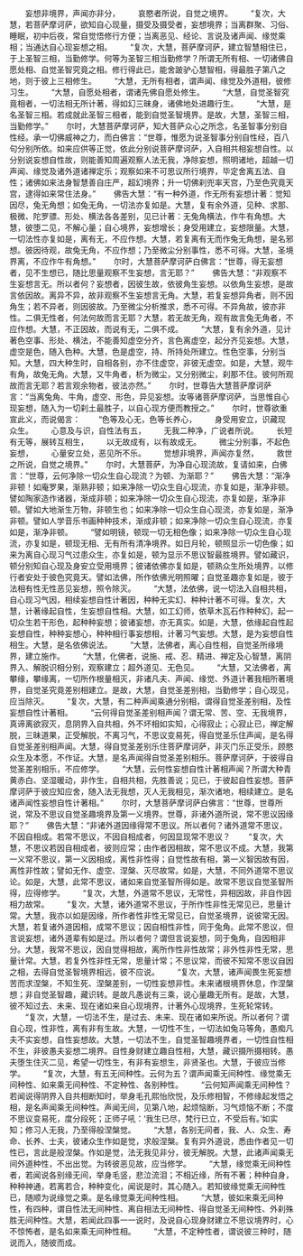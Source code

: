 <!-- { "loadSidebar": true } -->
　　妄想非境界，声闻亦非分，
　　哀愍者所说，自觉之境界。
　　“复次，大慧，若菩萨摩诃萨，欲知自心现量，摄受及摄受者，妄想境界；当离群聚、习俗、睡眠，初中后夜，常自觉悟修行方便；当离恶见、经论、言说及诸声闻、缘觉乘相；当通达自心现妄想之相。
　　“复次，大慧，菩萨摩诃萨，建立智慧相住已，于上圣智三相，当勤修学。何等为圣智三相当勤修学？所谓无所有相、一切诸佛自愿处相、自觉圣智究竟之相。修行得此已，能舍跛驴心慧智相，得最胜子第八之地，则于彼上三相修生。
　　“大慧，无所有相者，谓声闻、缘觉及外道相，彼修习生。
　　“大慧，自愿处相者，谓诸先佛自愿处修生。
　　“大慧，自觉圣智究竟相者，一切法相无所计著，得如幻三昧身，诸佛地处进趣行生。
　　“大慧，是名圣智三相。若成就此圣智三相者，能到自觉圣智境界。是故，大慧，圣智三相，当勤修学。”
　　尔时，大慧菩萨摩诃萨，知大菩萨众心之所念，名圣智事分别自性经。承一切佛威神之力，而白佛言：“世尊，惟愿为说圣智事分别自性经，百八句分别所依。如来应供等正觉，依此分别说菩萨摩诃萨，入自相共相妄想自性。以分别说妄想自性故，则能善知周遍观察人法无我，净除妄想，照明诸地，超越一切声闻、缘觉及诸外道诸禅定乐；观察如来不可思议所行境界，毕定舍离五法、自性；诸佛如来法身智慧善自庄严，超幻境界；升一切佛刹兜率天宫，乃至色究竟天宫，逮得如来常住法身。”
　　佛告大慧：“有一种外道，作无所有妄想计著：觉知因尽，兔无角想；如兔无角，一切法亦复如是。大慧，复有余外道，见种、求那、极微、陀罗骠、形处、横法各各差别，见已计著：无兔角横法，作牛有角想。大慧，彼堕二见，不解心量；自心境界，妄想增长；身受用建立，妄想限量。大慧，一切法性亦复如是，离有无，不应作想。大慧，若复离有无而作兔无角想，是名邪想。彼因待观，故兔无角，不应作想；乃至微尘分别事性，悉不可得。大慧，圣境界离，不应作牛有角想。”
　　尔时，大慧菩萨摩诃萨白佛言：“世尊，得无妄想者，见不生想已，随比思量观察不生妄想，言无耶？”
　　佛告大慧：“非观察不生妄想言无。所以者何？妄想者，因彼生故，依彼角生妄想。以依角生妄想，是故言依因故。离异不异，故非观察不生妄想言无角。大慧，若复妄想异角者，则不因角生；若不异者，则因彼故。乃至微尘分析推求，悉不可得。不异角故，彼亦非性。二俱无性者，何法何故而言无耶？大慧，若无故无角，观有故言兔无角者，不应作想。大慧，不正因故，而说有无，二俱不成。
　　“大慧，复有余外道，见计著色空事、形处、横法，不能善知虚空分齐，言色离虚空，起分齐见妄想。大慧，虚空是色，随入色种。大慧，色是虚空，持、所持处所建立。性色空事，分别当知。大慧，四大种生时，自相各别，亦不住虚空，非彼无虚空。如是，大慧，观牛有角，故兔无角。大慧，又牛角者，析为微尘，又分别微尘，刹那不住。彼何所观故而言无耶？若言观余物者，彼法亦然。”
　　尔时，世尊告大慧菩萨摩诃萨言：“当离兔角、牛角，虚空、形色，异见妄想。汝等诸菩萨摩诃萨，当思惟自心现妄想，随入为一切刹土最胜子，以自心现方便而教授之。”
　　尔时，世尊欲重宣此义，而说偈言：
　　“色等及心无，色等长养心，
　　身受用安立，识藏现众生。
　　心意及与识，自性法有五，
　　无我二种净，广说者所说。
　　长短有无等，展转互相生，
　　以无故成有，以有故成无。
　　微尘分别事，不起色妄想，
　　心量安立处，恶见所不乐。
　　觉想非境界，声闻亦复然，
　　救世之所说，自觉之境界。”
　　尔时，大慧菩萨，为净自心现流故，复请如来，白佛言：“世尊，云何净除一切众生自心现流？为顿、为渐耶？”
　　佛告大慧：“渐净非顿！如庵罗果，渐熟非顿；如来净除一切众生自心现流，亦复如是，渐净非顿。譬如陶家造作诸器，渐成非顿；如来净除一切众生自心现流，亦复如是，渐净非顿。譬如大地渐生万物，非顿生也；如来净除一切众生自心现流，亦复如是，渐净非顿。譬如人学音乐书画种种技术，渐成非顿；如来净除一切众生自心现流，亦复如是，渐净非顿。
　　“譬如明镜，顿现一切无相色像；如来净除一切众生自心现流，亦复如是，顿现无相、无有所有清净境界。如日月轮，顿照显示一切色像；如来为离自心现习气过患众生，亦复如是，顿为显示不思议智最胜境界。譬如藏识，顿分别知自心现及身安立受用境界；彼诸依佛亦复如是，顿熟众生所处境界，以修行者安处于彼色究竟天。譬如法佛，所作依佛光明照曜；自觉圣趣亦复如是，彼于法相有性无性恶见妄想，照令除灭。
　　“大慧，法依佛，说一切法入自相共相，自心现习气因，相续妄想自性计著因，种种无实幻、种种计著不可得。复次，大慧，计著缘起自性，生妄想自性相。大慧，如工幻师，依草木瓦石作种种幻，起一切众生若干形色，起种种妄想；彼诸妄想，亦无真实。如是，大慧，依缘起自性起妄想自性，种种妄想心，种种相行事妄想相，计著习气妄想。大慧，是为妄想自性相生。大慧，是名依佛说法。
　　“大慧，法佛者，离心自性相，自觉圣所缘境界，建立施作。
　　“大慧，化佛者，说施、戒、忍、精进、禅定及心智慧，离阴界入、解脱识相分别，观察建立；超外道见、无色见。
　　“大慧，又法佛者，离攀缘，攀缘离，一切所作根量相灭，非诸凡夫、声闻、缘觉、外道计著我相所著境界，自觉圣究竟差别相建立。是故，大慧，自觉圣差别相，当勤修学；自心现见，应当除灭。
　　“复次，大慧，有二种声闻乘通分别相，谓得自觉圣差别相，及性妄想自性计著相。
　　“云何得自觉圣差别相声闻？谓无常、苦、空、无我境界，真谛离欲寂灭，息阴界入自共相，外不坏相如实知，心得寂止；心寂止已，禅定解脱，三昧道果，正受解脱，不离习气，不思议变易死，得自觉圣乐住声闻，是名得自觉圣差别相声闻。大慧，得自觉圣差别乐住菩萨摩诃萨，非灭门乐正受乐，顾愍众生及本愿，不作证。大慧，是名声闻得自觉圣差别相乐。菩萨摩诃萨，于彼得自觉圣差别相乐，不应修学。
　　“大慧，云何性妄想自性计著相声闻？所谓大种青黄赤白、坚湿暖动，非作生，自相共相，先胜善说；见已，于彼起自性妄想。菩萨摩诃萨于彼应知应舍，随入法无我想，灭人无我相见，渐次诸地，相续建立。是名诸声闻性妄想自性计著相。”
　　尔时，大慧菩萨摩诃萨白佛言：“世尊，世尊所说，常及不思议自觉圣趣境界及第一义境界。世尊，非诸外道所说，常不思议因缘耶？”
　　佛告大慧：“非诸外道因缘得常不思议。所以者何？诸外道常不思议，不因自相成。若常不思议，不因自相成者，何因显现常不思议？
　　“复次，大慧，不思议若因自相成者，彼则应常；由作者因相故，常不思议不成。大慧，我第一义常不思议，第一义因相成，离性非性得；自觉性故有相，第一义智因故有因，离性非性故；譬如无作、虚空、涅槃、灭尽故常。如是，大慧，不同外道常不思议论。如是，大慧，此常不思议，诸如来自觉圣智所得如是。故常不思议自觉圣智所得，应得修学。
　　“复次，大慧，外道常不思议，无常性，异相因故，非自作因相力故常。
　　“复次，大慧，诸外道常不思议，于所作性非性无常见已，思量计常。大慧，我亦以如是因缘，所作者性非性无常见已，自觉圣境界，说彼常无因。大慧，若复诸外道因相，成常不思议；因自相性非性，同于兔角。此常不思议，但言说妄想，诸外道辈有如是过。所以者何？谓但言说妄想，同于兔角，自因相非分。大慧，我常不思议，因自觉得相故，离所作性非性故常；非外性非性无常，思量计常。大慧，若复外性非性无常，思量计常；不思议常，而彼不知常不思议自因之相，去得自觉圣智境界相远，彼不应说。
　　“复次，大慧，诸声闻畏生死妄想苦而求涅槃，不知生死、涅槃差别，一切性妄想非性。未来诸根境界休息，作涅槃想；非自觉圣智趣，藏识转。是故凡愚说有三乘，说心量趣无所有。是故，大慧，彼不知过去、未来、现在诸如来自心现境界，计著外心现境界，生死轮常转。
　　“复次，大慧，一切法不生，是过去、未来、现在诸如来所说。所以者何？谓自心现，性非性，离有非有生故。大慧，一切性不生，一切法如兔马等角，愚痴凡夫不实妄想，自性妄想故。大慧，一切法不生，自觉圣智趣境界者，一切性自性相不生，非彼愚夫妄想二境界。自性身财建立趣自性相，大慧，藏识摄所摄相转。愚夫堕生住灭二见，希望一切性生，有非有妄想生，非贤圣也。大慧，于彼应当修学。
　　“复次，大慧，有五无间种性。云何为五？谓声闻乘无间种性、缘觉乘无间种性、如来乘无间种性、不定种性、各别种性。
　　“云何知声闻乘无间种性？若闻说得阴界入自共相断知时，举身毛孔熙怡欣悦，及乐修相智，不修缘起发悟之相，是名声闻乘无间种性。声闻无间，见第八地，起烦恼断，习气烦恼不断；不度不思议变易死，度分段死；正师子吼：‘我生已尽，梵行已立，不受后有。’如实知；修习人无我，乃至得般涅槃觉。
　　“大慧，各别无间者，我、人、众生、寿命、长养、士夫，彼诸众生作如是觉，求般涅槃。复有异外道说，悉由作者见一切性已，言此是般涅槃。作如是觉，法无我见非分，彼无解脱。大慧，此诸声闻乘无间外道种性，不出出觉。为转彼恶见故，应当修学。
　　“大慧，缘觉乘无间种性者，若闻说各别缘无间，举身毛竖，悲泣流泪；不相近缘，所有不著；种种自身，种种神通，若离若合，种种变化，闻说是时，其心随入。若知彼缘觉乘无间种性已，随顺为说缘觉之乘。是名缘觉乘无间种性相。
　　“大慧，彼如来乘无间种性，有四种，谓自性法无间种性、离自相法无间种性、得自觉圣无间种性、外刹殊胜无间种性。大慧，若闻此四事一一说时，及说自心现身财建立不思议境界时，心不惊怖者，是名如来乘无间种性相。
　　“大慧，不定种性者，谓说彼三种时，随说而入，随彼而成。
